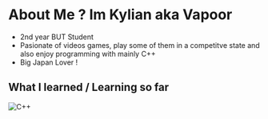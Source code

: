 # About Me ? Im Kylian aka Vapoor
- 2nd year BUT Student
- Pasionate of videos games, play some of them in a competitve state and also enjoy programming with mainly C++
- Big Japan Lover !

## What I learned / Learning so far
![C++](https://img.shields.io/badge/C%2B%2B?style=flat&logo=https%3A%2F%2Fwww.google.com%2Furl%3Fsa%3Di%26url%3Dhttps%253A%252F%252Ffr.wikipedia.org%252Fwiki%252FC%25252B%25252B%26psig%3DAOvVaw3t2htV-sUatHZTvNg1H6-n%26ust%3D1726654622303000%26source%3Dimages%26cd%3Dvfe%26opi%3D89978449%26ved%3D0CBEQjRxqFwoTCJjclO3fyYgDFQAAAAAdAAAAABAE&logoColor=%23800080)

